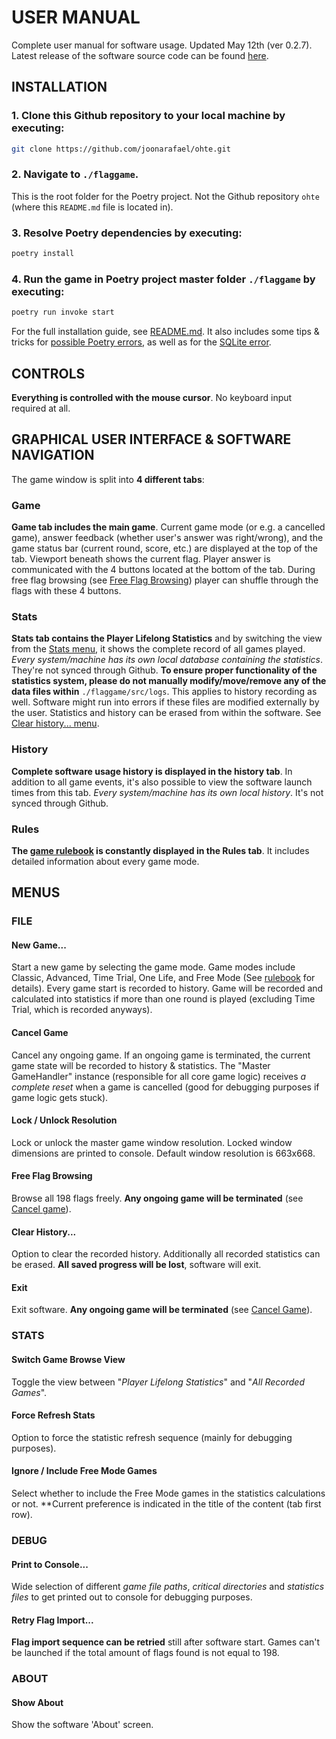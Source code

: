 # USER MANUAL

Complete user manual for software usage. Updated May 12th (ver 0.2.7). Latest release of the software source code can be found [here](https://github.com/joonarafael/ohte/releases).

## INSTALLATION

### 1. Clone this Github repository to your local machine by executing:

```bash
git clone https://github.com/joonarafael/ohte.git
```

### 2. Navigate to `./flaggame`.

This is the root folder for the Poetry project. Not the Github repository `ohte` (where this `README.md` file is located in).

### 3. Resolve Poetry dependencies by executing:

```bash
poetry install
```

### 4. Run the game in Poetry project master folder `./flaggame` by executing:

```bash
poetry run invoke start
```

For the full installation guide, see [README.md](../README.md). It also includes some tips & tricks for [possible Poetry errors](../README.md#troubleshooting-some-possible-poetry-errors), as well as for the [SQLite error](../README.md#software-test-coverage-report).

## CONTROLS

**Everything is controlled with the mouse cursor**. No keyboard input required at all.

## GRAPHICAL USER INTERFACE & SOFTWARE NAVIGATION

The game window is split into **4 different tabs**:

### Game

**Game tab includes the main game**. Current game mode (or e.g. a cancelled game), answer feedback (whether user's answer was right/wrong), and the game status bar (current round, score, etc.) are displayed at the top of the tab. Viewport beneath shows the current flag. Player answer is communicated with the 4 buttons located at the bottom of the tab. During free flag browsing (see [Free Flag Browsing](./user_manual.md#free-flag-browsing)) player can shuffle through the flags with these 4 buttons.

### Stats

**Stats tab contains the Player Lifelong Statistics** and by switching the view from the [Stats menu](./user_manual.md#switch-game-browse-view), it shows the complete record of all games played. *Every system/machine has its own local database containing the statistics*. They're not synced through Github. **To ensure proper functionality of the statistics system, please do not manually modify/move/remove any of the data files within** `./flaggame/src/logs`. This applies to history recording as well. Software might run into errors if these files are modified externally by the user. Statistics and history can be erased from within the software. See [Clear history... menu](./user_manual.md#clear-history).

### History

**Complete software usage history is displayed in the history tab**. In addition to all game events, it's also possible to view the software launch times from this tab. *Every system/machine has its own local history*. It's not synced through Github.

### Rules

**The [game rulebook](../flaggame/src/logs/gamerules.txt) is constantly displayed in the Rules tab**. It includes detailed information about every game mode.

## MENUS

### FILE

#### **New Game...**

Start a new game by selecting the game mode. Game modes include Classic, Advanced, Time Trial, One Life, and Free Mode (See [rulebook](../flaggame/src/logs/gamerules.txt) for details). Every game start is recorded to history. Game will be recorded and calculated into statistics if more than one round is played (excluding Time Trial, which is recorded anyways).

#### **Cancel Game**

Cancel any ongoing game. If an ongoing game is terminated, the current game state will be recorded to history & statistics. The "Master GameHandler" instance (responsible for all core game logic) receives *a complete reset* when a game is cancelled (good for debugging purposes if game logic gets stuck).

#### **Lock / Unlock Resolution**

Lock or unlock the master game window resolution. Locked window dimensions are printed to console. Default window resolution is 663x668.

#### **Free Flag Browsing**

Browse all 198 flags freely. **Any ongoing game will be terminated** (see [Cancel game](./user_manual.md#cancel-game)).

#### **Clear History...**

Option to clear the recorded history. Additionally all recorded statistics can be erased. **All saved progress will be lost**, software will exit.

#### **Exit**

Exit software. **Any ongoing game will be terminated** (see [Cancel Game](./user_manual.md#cancel-game)).

### STATS

#### **Switch Game Browse View**

Toggle the view between "*Player Lifelong Statistics*" and "*All Recorded Games*".

#### **Force Refresh Stats**

Option to force the statistic refresh sequence (mainly for debugging purposes).

#### **Ignore / Include Free Mode Games**

Select whether to include the Free Mode games in the statistics calculations or not. **Current preference is indicated in the title of the content (tab first row).

### DEBUG

#### **Print to Console...**

Wide selection of different *game file paths*, *critical directories* and *statistics files* to get printed out to console for debugging purposes.

#### **Retry Flag Import...**

**Flag import sequence can be retried** still after software start. Games can't be launched if the total amount of flags found is not equal to 198.

### ABOUT

#### **Show About**

Show the software 'About' screen.
